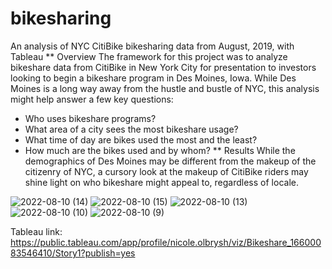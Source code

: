 # bikesharing

An analysis of NYC CitiBike bikesharing data from August, 2019, with Tableau
** Overview
The framework for this project was to analyze bikeshare data from CitiBike in New York City for presentation to investors looking to begin a bikeshare program in Des Moines, Iowa. While Des Moines is a long way away from the hustle and bustle of NYC, this analysis might help answer a few key questions:
- Who uses bikeshare programs?
- What area of a city sees the most bikeshare usage?
- What time of day are bikes used the most and the least?
- How much are the bikes used and by whom?
** Results
While the demographics of Des Moines may be different from the makeup of the citizenry of NYC, a cursory look at the makeup of CitiBike riders may shine light on who bikeshare might appeal to, regardless of locale.



![2022-08-10 (14)](https://user-images.githubusercontent.com/103701561/184031844-5cb0aa7b-9b2a-4590-a684-d92a7acd2375.png)
![2022-08-10 (15)](https://user-images.githubusercontent.com/103701561/184031853-c059c956-032f-44b7-b400-9895df0cd4f5.png)
![2022-08-10 (13)](https://user-images.githubusercontent.com/103701561/184031857-2efaa764-abdb-4d8a-bad4-537aeac47326.png)
![2022-08-10 (10)](https://user-images.githubusercontent.com/103701561/184031867-3147d111-2350-4e2e-ba34-44eed4628ed9.png)
![2022-08-10 (9)](https://user-images.githubusercontent.com/103701561/184031877-8e6b2e0f-0387-4fe3-8592-04512dd4b04e.png)


Tableau link: https://public.tableau.com/app/profile/nicole.olbrysh/viz/Bikeshare_16600083546410/Story1?publish=yes
